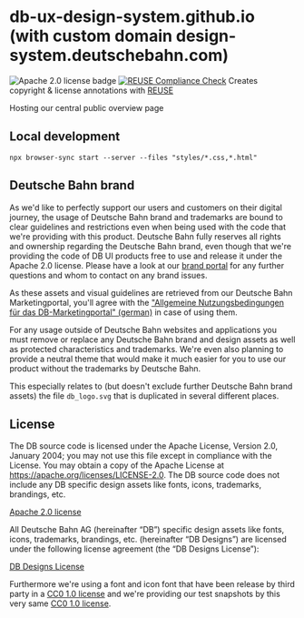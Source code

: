 <!--
SPDX-FileCopyrightText: 2025 DB Systel GmbH

SPDX-License-Identifier: Apache-2.0
-->

# db-ux-design-system.github.io (with custom domain design-system.deutschebahn.com)

![Apache 2.0 license badge](https://img.shields.io/badge/License-Apache_2.0-blue.svg)
[![REUSE Compliance Check](https://github.com/db-ux-design-system/db-ux-design-system.github.io/actions/workflows/99-reuse-compliance-check.yml/badge.svg)](https://github.com/db-ux-design-system/db-ux-design-system.github.io/actions/workflows/99-reuse-compliance-check.yml) Creates copyright & license annotations with [REUSE](https://git.fsfe.org/reuse/tool)

Hosting our central public overview page

## Local development

`npx browser-sync start --server --files "styles/*.css,*.html"`

## Deutsche Bahn brand

As we'd like to perfectly support our users and customers on their digital journey, the usage of Deutsche Bahn brand and trademarks are bound to clear guidelines and restrictions even when being used with the code that we're providing with this product.
Deutsche Bahn fully reserves all rights and ownership regarding the Deutsche Bahn brand, even though that we're providing the code of DB UI products free to use and release it under the Apache 2.0 license.
Please have a look at our [brand portal](https://marketingportal.extranet.deutschebahn.com/) for any further questions and whom to contact on any brand issues.

As these assets and visual guidelines are retrieved from our Deutsche Bahn Marketingportal, you'll agree with the ["Allgemeine Nutzungsbedingungen für das DB-Marketingportal" (german)](https://marketingportal.extranet.deutschebahn.com/marketingportal/Nutzungsbedingungen-9702684) in case of using them.

For any usage outside of Deutsche Bahn websites and applications you must remove or replace any Deutsche Bahn brand and design assets as well as protected characteristics and trademarks. We're even also planning to provide a neutral theme that would make it much easier for you to use our product without the trademarks by Deutsche Bahn.

This especially relates to (but doesn't exclude further Deutsche Bahn brand assets) the file `db_logo.svg` that is duplicated in several different places.

## License

The DB source code is licensed under the Apache License, Version 2.0, January 2004;
you may not use this file except in compliance with the License. You may obtain a copy
of the Apache License at <https://apache.org/licenses/LICENSE-2.0>. The DB source code
does not include any DB specific design assets like fonts, icons, trademarks, brandings, etc.

[Apache 2.0 license](LICENSES/Apache-2.0.txt)

All Deutsche Bahn AG (hereinafter “DB”) specific design assets like fonts, icons,
trademarks, brandings, etc. (hereinafter “DB Designs”) are licensed under the following
license agreement (the “DB Designs License”):

[DB Designs License](LICENSES/LicenseRef-DB-Designs-License.txt)

Furthermore we're using a font and icon font that have been release by third party in a [CC0 1.0 license](LICENSES/CC0-1.0.txt) and we're providing our test snapshots by this very same [CC0 1.0 license](LICENSES/CC0-1.0.txt).
